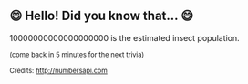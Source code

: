 ## :smile: Hello! Did you know that... :smile:
10000000000000000000 is the estimated insect population.

<sup>(come back in 5 minutes for the next trivia)</sup>


<sup>Credits: http://numbersapi.com</sup>
